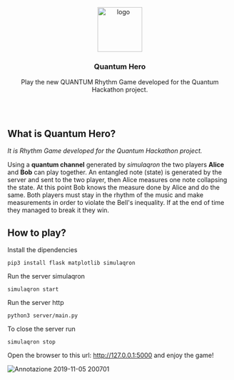 <p align="center">
    <img src="https://user-images.githubusercontent.com/16030020/68243759-7f662280-0013-11ea-8c92-1a279d8ce070.png" alt="logo" width=100 height=100>
  <h3 align="center">Quantum Hero</h3>
  <p align="center">
    Play the new QUANTUM Rhythm Game developed for the Quantum Hackathon project.
    <br>
    <br>
  </p>
</p>
<br>

## What is Quantum Hero?
 _It is Rhythm Game developed for the Quantum Hackathon project._<br>

Using a __quantum channel__ generated by _simulaqron_ the two players __Alice__ and __Bob__ can play together. An entangled note (state) is generated by the server and sent to the two player, then Alice measures one note collapsing the state. At this point Bob knows the measure done by Alice and do the same.
Both players must stay in the rhythm of the music and make measurements in order to violate the Bell's inequality. If at the end of time they managed to break it they win.

## How to play?
Install the dipendencies
```
pip3 install flask matplotlib simulaqron
```

Run the server simulaqron
```
simulaqron start
```

Run the server http
```
python3 server/main.py
```

To close the server run
```
simulaqron stop
```

Open the browser to this url: http://127.0.0.1:5000 and enjoy the game!

![Annotazione 2019-11-05 200701](https://user-images.githubusercontent.com/16030020/68237705-f3023280-0007-11ea-8144-0a595dfcc58a.jpg)
